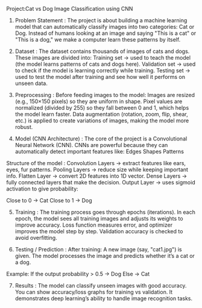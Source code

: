 Project:Cat vs Dog Image Classification using CNN

1. Problem Statement :
 The project is about building a machine learning model that can automatically classify images into two categories: Cat or Dog. Instead of humans looking at an image and saying
"This is a cat" or "This is a dog," we make a computer learn these patterns by itself.

2. Dataset :
 The dataset contains thousands of images of cats and dogs.
These images are divided into:
Training set → used to teach the model (the model learns patterns of cats and dogs here).
Validation set → used to check if the model is learning correctly while training.
Testing set → used to test the model after training and see how well it performs on unseen data.

3. Preprocessing :
Before feeding images to the model:
Images are resized (e.g., 150×150 pixels) so they are uniform in shape.
Pixel values are normalized (divided by 255) so they fall between 0 and 1, which helps the model learn faster.
Data augmentation (rotation, zoom, flip, shear, etc.) is applied to create variations of images, making the model more robust.

4. Model (CNN Architecture) :
The core of the project is a Convolutional Neural Network (CNN).
CNNs are powerful because they can automatically detect important features like:
Edges
Shapes
Patterns

Structure of the model :
Convolution Layers → extract features like ears, eyes, fur patterns.
Pooling Layers → reduce size while keeping important info.
Flatten Layer → convert 2D features into 1D vector.
Dense Layers → fully connected layers that make the decision.
Output Layer → uses sigmoid activation to give probability:

Close to 0 → Cat
Close to 1 → Dog

5. Training :
The training process goes through epochs (iterations).
In each epoch, the model sees all training images and adjusts its weights to improve accuracy.
Loss function measures error, and optimizer improves the model step by step.
Validation accuracy is checked to avoid overfitting.

6. Testing / Prediction :
After training:
A new image (say, "cat1.jpg") is given.
The model processes the image and predicts whether it’s a cat or a dog.

Example:
If the output probability > 0.5 → Dog
Else → Cat

7. Results :
The model can classify unseen images with good accuracy.
You can show accuracy/loss graphs for training vs validation.
It demonstrates deep learning’s ability to handle image recognition tasks.
